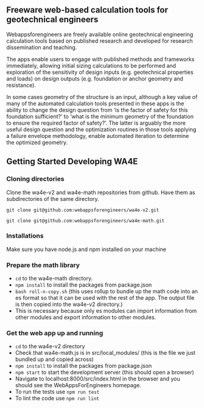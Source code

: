 
## Freeware web-based calculation tools for geotechnical engineers

Webappsforengineers are freely available online geotechnical engineering calculation tools based on published research 
and developed for research dissemination and teaching. 

The apps enable users to engage with published methods and 
frameworks immediately, allowing initial sizing calculations to be performed and exploration of the sensitivity of 
design inputs (e.g. geotechnical properties and loads) on design outputs (e.g. foundation or anchor geometry and 
resistance). 

In some cases geometry of the structure is an input, although a key value of many of the automated 
calculation tools presented in these apps is the ability to change the design question from ‘is the factor of safety for
this foundation sufficient?’ to ‘what is the minimum geometry of the foundation to ensure the required factor of 
safety?’. The latter is arguably the more useful design question and the optimization routines in those tools applying a
failure envelope methodology, enable automated iteration to determine the optimized geometry.


## Getting Started Developing WA4E 

### Cloning directories 

Clone the wa4e-v2 and wa4e-math repositories from github.  Have them as subdirectories of the same directory. 

`git clone git@github.com:webappsforengineers/wa4e-v2.git` 

`git clone git@github.com:webappsforengineers/wa4e-math.git` 

 
### Installations 

Make sure you have node.js and npm installed on your machine 

### Prepare the math library 

- `cd` to the wa4e-math directory.   
- `npm install` to install the packages from package.json  
- `bash roll-n-copy.sh` (this uses rollup to bundle up the math code into an es format so that it can be used with the rest of the app.  The output file is then copied into the wa4e-v2 directory.) 
- This is necessary because only es modules can import information from other modules and export information to other modules. 

### Get the web app up and running 

- `cd` to the wa4e-v2 directory 
- Check that wa4e-math.js is in src/local_modules/ (this is the file we just bundled up and copied across) 
- `npm install` to install the packages from package.json 
- `npm start` to start the development server (this should open a browser) 
- Navigate to localhost:8000/src/index.html in the browser and you should see the WebAppsForEngineers homepage.   
- To run the tests use `npm run test` 
- To lint the code use `npm run lint` 